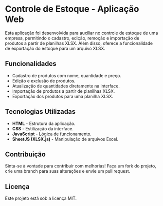# Controle de Estoque - Aplicação Web

Esta aplicação foi desenvolvida para auxiliar no controle de estoque de uma empresa, permitindo o cadastro, edição, remoção e importação de produtos a partir de planilhas XLSX. Além disso, oferece a funcionalidade de exportação do estoque para um arquivo XLSX.

## Funcionalidades
- Cadastro de produtos com nome, quantidade e preço.
- Edição e exclusão de produtos.
- Atualização de quantidades diretamente na interface.
- Importação de produtos a partir de planilhas XLSX.
- Exportação dos produtos para uma planilha XLSX.

## Tecnologias Utilizadas
- **HTML** - Estrutura da aplicação.
- **CSS** - Estilização da interface.
- **JavaScript** - Lógica de funcionamento.
- **SheetJS (XLSX.js)** - Manipulação de arquivos Excel.

## Contribuição
Sinta-se à vontade para contribuir com melhorias! Faça um fork do projeto, crie uma branch para suas alterações e envie um pull request.

## Licença
Este projeto está sob a licença MIT.

